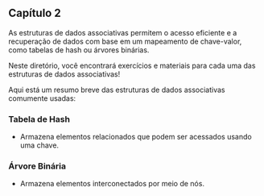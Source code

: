 ## Capítulo 2
As estruturas de dados associativas permitem o acesso eficiente e a recuperação de dados com base em um mapeamento de chave-valor, como tabelas de hash ou árvores binárias.

Neste diretório, você encontrará exercícios e materiais para cada uma das estruturas de dados associativas!

Aqui está um resumo breve das estruturas de dados associativas comumente usadas:

### Tabela de Hash
- Armazena elementos relacionados que podem ser acessados usando uma chave.
### Árvore Binária
- Armazena elementos interconectados por meio de nós.